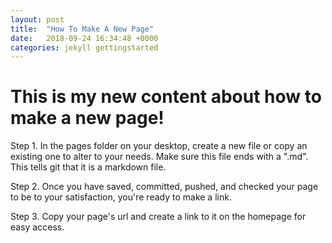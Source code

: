 ```yaml
---
layout: post
title:  "How To Make A New Page"
date:   2018-09-24 16:34:48 +0000
categories: jekyll gettingstarted
---
```


# This is my new content about how to make a new page!

Step 1. In the pages folder on your desktop, create a new file or copy an existing one to alter to your needs. Make sure this file ends with a ".md". This tells git that it is a markdown file.

Step 2. Once you have saved, committed, pushed, and checked your page to be to your satisfaction, you're ready to make a link.

Step 3. Copy your page's url and create a link to it on the homepage for easy access. 




